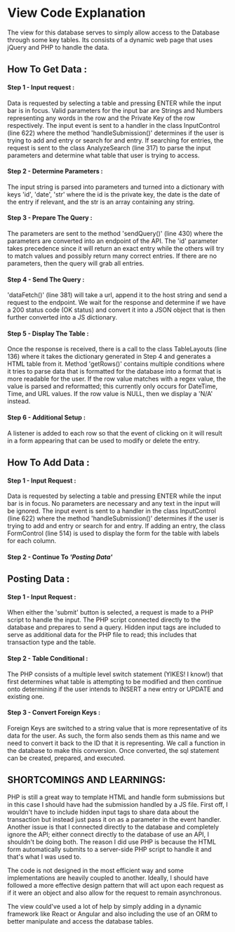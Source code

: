 <h1>View Code Explanation</h1>

The view for this database serves to simply allow access to the Database through some key tables. Its consists of a dynamic web page that uses jQuery and PHP to handle the data.

<h2>How To Get Data :</h2>

<h4>Step 1 - Input request :</h4>
Data is requested by selecting a table and pressing ENTER while the input bar is in focus. Valid parameters for the input bar are Strings and Numbers representing any words in the row and the Private Key of the row respectively. The input event is sent to a handler in the class InputControl (line 622) where the method 'handleSubmission()' determines if the user is trying to add and entry or search for and entry. If searching for entries, the request is sent to the class AnalyzeSearch (line 317) to parse the input parameters and determine what table that user is trying to access.

<h4>Step 2 - Determine Parameters :</h4>
The input string is parsed into parameters and turned into a dictionary with keys 'id', 'date', 'str' where the id is the private key, the date is the date of the entry if relevant, and the str is an array containing any string.

<h4>Step 3 - Prepare The Query :</h4>
The parameters are sent to the method 'sendQuery()' (line 430) where the parameters are converted into an endpoint of the API. The 'id' parameter takes precedence since it will return an exact entry while the others will try to match values and possibly return many correct entries. If there are no parameters, then the query will grab all entries.

<h4>Step 4 - Send The Query :</h4>
'dataFetch()' (line 381) will take a url, append it to the host string and send a request to the endpoint. We wait for the response and determine if we have a 200 status code (OK status) and convert it into a JSON object that is then further converted into a JS dictionary.

<h4>Step 5 - Display The Table :</h4>
Once the response is received, there is a call to the class TableLayouts (line 136) where it takes the dictionary generated in Step 4 and generates a HTML table from it. Method 'getRows()' contains multiple conditions where it tries to parse data that is formatted for the database into a format that is more readable for the user. If the row value matches with a regex value, the value is parsed and reformatted; this currently only occurs for DateTime, Time, and URL values. If the row value is NULL, then we display a 'N/A' instead.

<h4>Step 6 - Additional Setup :</h4>
A listener is added to each row so that the event of clicking on it will result in a form appearing that can be used to modify or delete the entry.

<h2>How To Add Data :</h2>

<h4>Step 1 - Input Request :</h4>
Data is requested by selecting a table and pressing ENTER while the input bar is in focus. No parameters are necessary and any text in the input will be ignored. The input event is sent to a handler in the class InputControl (line 622) where the method 'handleSubmission()' determines if the user is trying to add and entry or search for and entry. If adding an entry, the class FormControl (line 514) is used to display the form for the table with labels for each column.

<h4>Step 2 - Continue To <i>'Posting Data'</i></h4>

<h2>Posting Data :</h2>

<h4>Step 1 - Input Request :</h4>
When either the 'submit' button is selected, a request is made to a PHP script to handle the input. The PHP script connected directly to the database and prepares to send a query. Hidden input tags are included to serve as additional data for the PHP file to read; this includes that transaction type and the table.

<h4>Step 2 - Table Conditional :</h4>
The PHP consists of a multiple level switch statement (YIKES! I know!) that first determines what table is attempting to be modified and then continue onto determining if the user intends to INSERT a new entry or UPDATE and existing one.

<h4>Step 3 - Convert Foreign Keys :</h4>
Foreign Keys are switched to a string value that is more representative of its data for the user. As such, the form also sends them as this name and we need to convert it back to the ID that it is representing. We call a function in the database to make this conversion. Once converted, the sql statement can be created, prepared, and executed.


<h2>SHORTCOMINGS AND LEARNINGS:</h2>

PHP is still a great way to template HTML and handle form submissions but in this case I should have had the submission handled by a JS file. First off, I wouldn't have to include hidden input tags to share data about the transaction but instead just pass it on as a parameter in the event handler. Another issue is that I connected directly to the database and completely ignore the API; either connect directly to the database of use an API, I shouldn't be doing both. The reason I did use PHP is because the HTML form automatically submits to a server-side PHP script to handle it and that's what I was used to.

The code is not designed in the most efficient way and some implementations are heavily coupled to another. Ideally, I should have followed a more effective design pattern that will act upon each request as if it were an object and also allow for the request to remain asynchronous.

The view could've used a lot of help by simply adding in a dynamic framework like React or Angular and also including the use of an ORM to better manipulate and access the database tables.
